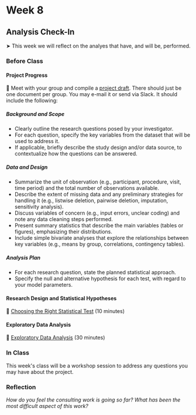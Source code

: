 # Week 8

## Analysis Check-In

&#x27A4; This week we will reflect on the analyes that have, and will be, performed.  

### Before Class

#### Project Progress

👥 Meet with your group and compile a <u>project draft</u>. There should just be one document per group. You may e-mail it or send via Slack. It should include the following:

##### Background and Scope

* Clearly outline the research questions posed by your investigator.
* For each question, specify the key variables from the dataset that will be used to address it.
* If applicable, briefly describe the study design and/or data source, to contextualize how the questions can be answered.

##### Data and Design

* Summarize the unit of observation (e.g., participant, procedure, visit, time period) and the total number of observations available.
* Describe the extent of missing data and any preliminary strategies for handling it (e.g., listwise deletion, pairwise deletion, imputation, sensitivity analysis).
* Discuss variables of concern (e.g., input errors, unclear coding) and note any data cleaning steps performed.
* Present summary statistics that describe the main variables (tables or figures), emphasizing their distributions.
* Include simple bivariate analyses that explore the relationships between key variables (e.g., means by group, correlations, contingency tables).

##### Analysis Plan
 
* For each research question, state the planned statistical approach.
* Specify the null and alternative hypothesis for each test, with regard to your model parameters.

#### Research Design and Statistical Hypotheses

📖 [Choosing the Right Statistical Test](https://onlinelibrary.wiley.com/doi/full/10.5694/mja17.00422) (10 minutes)

#### Exploratory Data Analysis

📖 [Exploratory Data Analysis](https://r4ds.had.co.nz/exploratory-data-analysis.html) (30 minutes)

### In Class

This week's class will be a workshop session to address any questions you may have about the project.

### Reflection

*How do you feel the consulting work is going so far? What has been the most difficult aspect of this work?*



